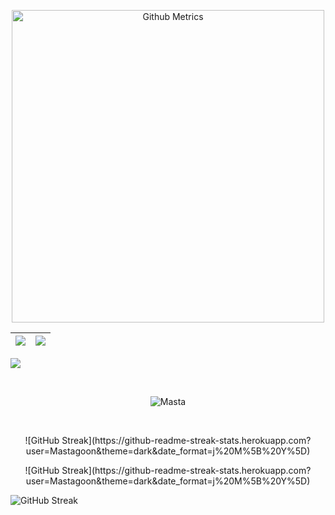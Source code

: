 <p align="center"> <img width="500" src="https://metrics.lecoq.io/mastagoon" alt="Github Metrics"> </p>

|![](https://github-readme-stats.vercel.app/api?username=mastagoon&&show_icons=true&title_color=ffffff&icon_color=bb2acf&text_color=daf7dc&bg_color=151515)|![](https://github-readme-stats.vercel.app/api/top-langs/?username=mastagoon&layout=compact&theme=tokyonight&langs_count=10)|
|-|-|


![](https://activity-graph.herokuapp.com/graph?username=mastagoon&theme=redical)

<br>
<p align="center"><p align="center"> <img src="https://komarev.com/ghpvc/?username=mastagoon" alt="Masta"/> </p>  </p>
<br>
<p align="center">
![GitHub Streak](https://github-readme-streak-stats.herokuapp.com?user=Mastagoon&theme=dark&date_format=j%20M%5B%20Y%5D)
</p>

<p align="center">
![GitHub Streak](https://github-readme-streak-stats.herokuapp.com?user=Mastagoon&theme=dark&date_format=j%20M%5B%20Y%5D)
</p>

![GitHub Streak](https://github-readme-streak-stats.herokuapp.com?user=Mastagoon&theme=dark&date_format=j%20M%5B%20Y%5D)
